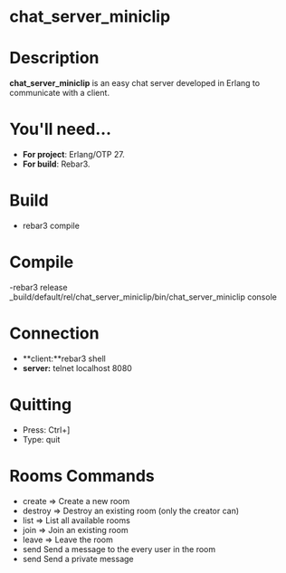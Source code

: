 # chat_server_miniclip

# Description
**chat_server_miniclip** is an easy chat server developed in Erlang to communicate with a client.

# You'll need...
- **For project**: Erlang/OTP 27.
- **For build**: Rebar3.

# Build
- rebar3 compile

# Compile
-rebar3 release
_build/default/rel/chat_server_miniclip/bin/chat_server_miniclip console

# Connection
- **client:**rebar3 shell
- **server:** telnet localhost 8080

# Quitting
- Press: Ctrl+]
- Type: quit

# Rooms Commands
- create <RoomName> => Create a new room
- destroy <RoomName> => Destroy an existing room (only the creator can)
- list => List all available rooms
- join <RoomName> => Join an existing room
- leave <RoomName> => Leave the room
- send <RoomName> <Message>	Send a message to the every user in the room
- send <UserName> <Message>	Send a private message